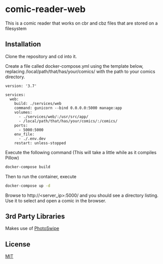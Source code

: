 # comic-reader-web

This is a comic reader that works on cbr and cbz files that are stored on a filesystem

## Installation

Clone the repository and cd into it.

Create a file called docker-compose.yml using the template below, replacing /local/path/that/has/your/comics/ with the path to your comics directory.

```
version: '3.7'

services:
  web:
    build: ./services/web
    command: gunicorn --bind 0.0.0.0:5000 manage:app
    volumes:
      - ./services/web/:/usr/src/app/
      - /local/path/that/has/your/comics/:/comics/
    ports:
      - 5000:5000
    env_file:
      - ./.env.dev
    restart: unless-stopped

```

Execute the following command (This will take a little while as it compiles Pillow)
```bash
docker-compose build
```

Then to run the container, execute
```bash
docker-compose up -d
```

Browse to http://<server_ip>:5000/ and you should see a directory listing. Use it to select and open a comic in the browser.


## 3rd Party Libraries
Makes use of [PhotoSwipe](https://github.com/dimsemenov/PhotoSwipe)


## License
[MIT](https://choosealicense.com/licenses/mit/)